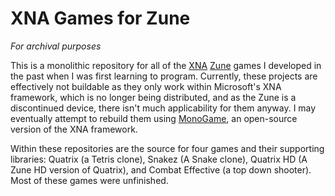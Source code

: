 # XNA Games for Zune
_For archival purposes_

This is a monolithic repository for all of the [XNA](https://en.wikipedia.org/wiki/Microsoft_XNA) [Zune](https://en.wikipedia.org/wiki/Zune) games I developed in the past when I was first learning to program. Currently, these projects are effectively not buildable as they only work within Microsoft's XNA framework, which is no longer being distributed, and as the Zune is a discontinued device, there isn't much applicability for them anyway. I may eventually attempt to rebuild them using [MonoGame](http://www.monogame.net/), an open-source version of the XNA framework.

Within these repositories are the source for four games and their supporting libraries: Quatrix (a Tetris clone), Snakez (A Snake clone), Quatrix HD (A Zune HD version of Quatrix), and Combat Effective (a top down shooter). Most of these games were unfinished.
